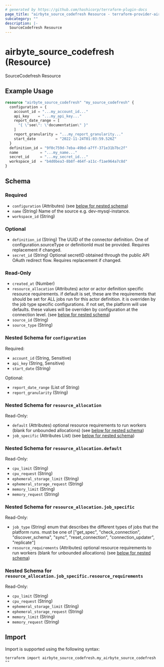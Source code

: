 ```yaml
---
# generated by https://github.com/hashicorp/terraform-plugin-docs
page_title: "airbyte_source_codefresh Resource - terraform-provider-airbyte"
subcategory: ""
description: |-
  SourceCodefresh Resource
---
```


# airbyte_source_codefresh (Resource)

SourceCodefresh Resource

## Example Usage

```terraform
resource "airbyte_source_codefresh" "my_source_codefresh" {
  configuration = {
    account_id = "...my_account_id..."
    api_key    = "...my_api_key..."
    report_date_range = [
      "{ \"see\": \"documentation\" }"
    ]
    report_granularity = "...my_report_granularity..."
    start_date         = "2022-11-24T01:03:59.526Z"
  }
  definition_id = "9f0c759d-7eba-49bd-a7ff-371e31b7bc2f"
  name          = "...my_name..."
  secret_id     = "...my_secret_id..."
  workspace_id  = "b4d0bea3-8b8f-464f-a11c-f1ae964a7c8d"
}
```

<!-- schema generated by tfplugindocs -->
## Schema

### Required

- `configuration` (Attributes) (see [below for nested schema](#nestedatt--configuration))
- `name` (String) Name of the source e.g. dev-mysql-instance.
- `workspace_id` (String)

### Optional

- `definition_id` (String) The UUID of the connector definition. One of configuration.sourceType or definitionId must be provided. Requires replacement if changed.
- `secret_id` (String) Optional secretID obtained through the public API OAuth redirect flow. Requires replacement if changed.

### Read-Only

- `created_at` (Number)
- `resource_allocation` (Attributes) actor or actor definition specific resource requirements. if default is set, these are the requirements that should be set for ALL jobs run for this actor definition. it is overriden by the job type specific configurations. if not set, the platform will use defaults. these values will be overriden by configuration at the connection level. (see [below for nested schema](#nestedatt--resource_allocation))
- `source_id` (String)
- `source_type` (String)

<a id="nestedatt--configuration"></a>
### Nested Schema for `configuration`

Required:

- `account_id` (String, Sensitive)
- `api_key` (String, Sensitive)
- `start_date` (String)

Optional:

- `report_date_range` (List of String)
- `report_granularity` (String)


<a id="nestedatt--resource_allocation"></a>
### Nested Schema for `resource_allocation`

Read-Only:

- `default` (Attributes) optional resource requirements to run workers (blank for unbounded allocations) (see [below for nested schema](#nestedatt--resource_allocation--default))
- `job_specific` (Attributes List) (see [below for nested schema](#nestedatt--resource_allocation--job_specific))

<a id="nestedatt--resource_allocation--default"></a>
### Nested Schema for `resource_allocation.default`

Read-Only:

- `cpu_limit` (String)
- `cpu_request` (String)
- `ephemeral_storage_limit` (String)
- `ephemeral_storage_request` (String)
- `memory_limit` (String)
- `memory_request` (String)


<a id="nestedatt--resource_allocation--job_specific"></a>
### Nested Schema for `resource_allocation.job_specific`

Read-Only:

- `job_type` (String) enum that describes the different types of jobs that the platform runs. must be one of ["get_spec", "check_connection", "discover_schema", "sync", "reset_connection", "connection_updater", "replicate"]
- `resource_requirements` (Attributes) optional resource requirements to run workers (blank for unbounded allocations) (see [below for nested schema](#nestedatt--resource_allocation--job_specific--resource_requirements))

<a id="nestedatt--resource_allocation--job_specific--resource_requirements"></a>
### Nested Schema for `resource_allocation.job_specific.resource_requirements`

Read-Only:

- `cpu_limit` (String)
- `cpu_request` (String)
- `ephemeral_storage_limit` (String)
- `ephemeral_storage_request` (String)
- `memory_limit` (String)
- `memory_request` (String)

## Import

Import is supported using the following syntax:

```shell
terraform import airbyte_source_codefresh.my_airbyte_source_codefresh ""
```
